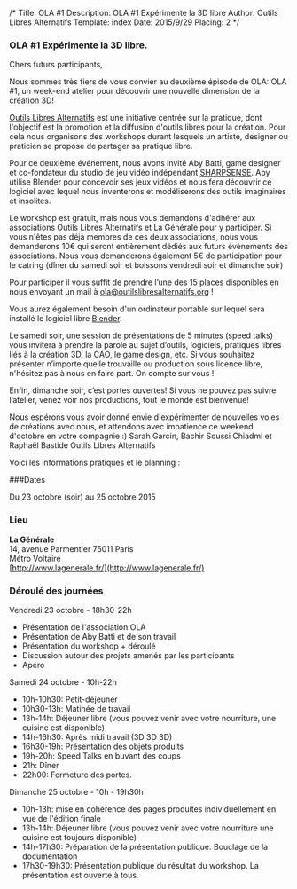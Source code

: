 /*
Title: OLA #1
Description: OLA #1 Expérimente la 3D libre
Author: Outils Libres Alternatifs
Template: index
Date: 2015/9/29
Placing: 2
*/


### OLA #1 Expérimente la 3D libre.

Chers futurs participants,

Nous sommes très fiers de vous convier au deuxième épisode de OLA: OLA #1, un week-end atelier pour découvrir une nouvelle dimension de la création 3D!

[Outils Libres Alternatifs](http://outilslibresalternatifs.org/) est une initiative centrée sur la pratique, dont l'objectif est la promotion et la diffusion d'outils libres pour la création. Pour cela nous organisons des workshops durant lesquels un artiste, designer ou praticien se propose de partager sa pratique libre.

Pour ce deuxième événement, nous avons invité Aby Batti, game designer et co-fondateur du studio de jeu vidéo indépendant [SHARPSENSE](http://www.sharpsense.fr/). Aby utilise Blender pour concevoir ses jeux vidéos et nous fera découvrir ce logiciel avec lequel nous inventerons et modéliserons des outils imaginaires et insolites.

Le workshop est gratuit, mais nous vous demandons d'adhérer aux associations Outils Libres Alternatifs et La Générale pour y participer. Si vous n'êtes pas déjà membres de ces deux associations, nous vous demanderons 10€ qui seront entièrement dédiés aux futurs évènements des associations.
Nous vous demanderons également 5€ de participation pour le catring (dîner du samedi soir et boissons vendredi soir et dimanche soir)

Pour participer il vous suffit de prendre l’une des 15 places disponibles en nous envoyant un mail à [ola@outilslibresalternatifs.org](mailto:ola@outilslibresalternatifs.org) !

Vous aurez également besoin d'un ordinateur portable sur lequel sera installé le logiciel libre [Blender](http://www.blender.org/).

Le samedi soir, une session de présentations de 5 minutes (speed talks) vous invitera à prendre la parole au sujet d’outils, logiciels, pratiques libres liés à la création 3D, la CAO, le game design, etc. Si vous souhaitez présenter n’importe quelle trouvaille ou production sous licence libre, n'hésitez pas à nous en faire part. On compte sur vous !

Enfin, dimanche soir, c’est portes ouvertes! Si vous ne pouvez pas suivre l’atelier, venez voir nos productions, tout le monde est bienvenue!

Nous espérons vous avoir donné envie d'expérimenter de nouvelles voies de créations avec nous, et attendons avec impatience ce weekend d'octobre en votre compagnie :)
Sarah Garcin, Bachir Soussi Chiadmi et Raphaël Bastide
Outils Libres Alternatifs

Voici les informations pratiques et le planning :

###Dates

Du 23 octobre (soir) au 25 octobre 2015

### Lieu

**La Générale**  
14, avenue Parmentier 75011 Paris  
Métro Voltaire  
[http://www.lagenerale.fr/](http://www.lagenerale.fr/)

### Déroulé des journées

Vendredi 23 octobre - 18h30-22h

- Présentation de l'association OLA
- Présentation de Aby Batti et de son travail
- Présentation du workshop + déroulé
- Discussion autour des projets amenés par les participants
- Apéro

Samedi 24 octobre - 10h-22h

- 10h-10h30: Petit-déjeuner
- 10h30-13h: Matinée de travail
- 13h-14h: Déjeuner libre (vous pouvez venir avec votre nourriture, une cuisine est disponible)
- 14h-16h30: Après midi travail (3D 3D 3D)
- 16h30-19h: Présentation des objets produits
- 19h-20h: Speed Talks en buvant des coups
- 21h: Dîner
- 22h00: Fermeture des portes.

Dimanche 25 octobre - 10h - 19h30h

- 10h-13h: mise en cohérence des pages produites individuellement en vue de l'édition finale
- 13h-14h: Déjeuner libre (vous pouvez venir avec votre nourriture une cuisine est toujours disponible)
- 14h-17h30: Préparation de la présentation publique. Bouclage de la documentation
- 17h30-19h30: Présentation publique du résultat du workshop. La présentation est ouverte à tous.
